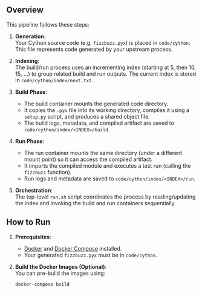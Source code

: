 
## Overview

This pipeline follows these steps:

1. **Generation**:  
   Your Cython source code (e.g. `fizzbuzz.pyx`) is placed in `code/cython`. This file represents code generated by your upstream process.

2. **Indexing**:  
   The build/run process uses an incrementing index (starting at 5, then 10, 15, …) to group related build and run outputs. The current index is stored in `code/cython/index/next.txt`.

3. **Build Phase**:  
   - The build container mounts the generated code directory.
   - It copies the `.pyx` file into its working directory, compiles it using a `setup.py` script, and produces a shared object file.
   - The build logs, metadata, and compiled artifact are saved to `code/cython/index/<INDEX>/build`.

4. **Run Phase**:  
   - The run container mounts the same directory (under a different mount point) so it can access the compiled artifact.
   - It imports the compiled module and executes a test run (calling the `fizzbuzz` function).
   - Run logs and metadata are saved to `code/cython/index/<INDEX>/run`.

5. **Orchestration**:  
   The top-level `run.sh` script coordinates the process by reading/updating the index and invoking the build and run containers sequentially.

## How to Run

1. **Prerequisites**:  
   - [Docker](https://docs.docker.com/get-docker/) and [Docker Compose](https://docs.docker.com/compose/install/) installed.
   - Your generated `fizzbuzz.pyx` must be in `code/cython`.

2. **Build the Docker Images (Optional)**:  
   You can pre-build the images using:
   ```bash
   docker-compose build
